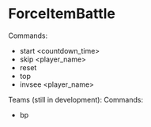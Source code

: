 # ForceItemBattle

Commands:
- start <countdown_time> <jokers>
- skip <player_name>
- reset
- top
- invsee <player_name>

Teams (still in development):
Commands:
- bp
